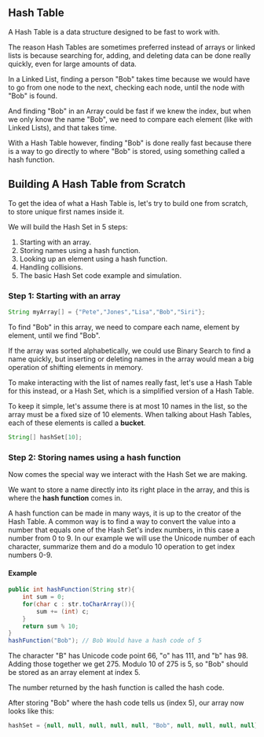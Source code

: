 ## Hash Table

A Hash Table is a data structure designed to be fast to work with.

The reason Hash Tables are sometimes preferred instead of arrays or linked lists is because searching for, adding, and deleting data can be done really quickly, even for large amounts of data.

In a Linked List, finding a person "Bob" takes time because we would have to go from one node to the next, checking each node, until the node with "Bob" is found.

And finding "Bob" in an Array could be fast if we knew the index, but when we only know the name "Bob", we need to compare each element (like with Linked Lists), and that takes time.

With a Hash Table however, finding "Bob" is done really fast because there is a way to go directly to where "Bob" is stored, using something called a hash function.

## Building A Hash Table from Scratch
To get the idea of what a Hash Table is, let's try to build one from scratch, to store unique first names inside it.

We will build the Hash Set in 5 steps:

1. Starting with an array.
2. Storing names using a hash function.
3. Looking up an element using a hash function.
4. Handling collisions.
5. The basic Hash Set code example and simulation.

### Step 1: Starting with an array
```java
String myArray[] = {"Pete","Jones","Lisa","Bob","Siri"};
```
To find "Bob" in this array, we need to compare each name, element by element, until we find "Bob".

If the array was sorted alphabetically, we could use Binary Search to find a name quickly, but inserting or deleting names in the array would mean a big operation of shifting elements in memory.

To make interacting with the list of names really fast, let's use a Hash Table for this instead, or a Hash Set, which is a simplified version of a Hash Table.

To keep it simple, let's assume there is at most 10 names in the list, so the array must be a fixed size of 10 elements. When talking about Hash Tables, each of these elements is called a **bucket**.
```java
String[] hashSet[10];
```
### Step 2: Storing names using a hash function
Now comes the special way we interact with the Hash Set we are making.

We want to store a name directly into its right place in the array, and this is where the **hash function** comes in.

A hash function can be made in many ways, it is up to the creator of the Hash Table. A common way is to find a way to convert the value into a number that equals one of the Hash Set's index numbers, in this case a number from 0 to 9. In our example we will use the Unicode number of each character, summarize them and do a modulo 10 operation to get index numbers 0-9.
#### Example
```java
public int hashFunction(String str){
	int sum = 0;
	for(char c : str.toCharArray()){
		sum += (int) c;
	}
	return sum % 10;
}
hashFunction("Bob"); // Bob Would have a hash code of 5
```

The character "B" has Unicode code point 66, "o" has 111, and "b" has 98. Adding those together we get 275. Modulo 10 of 275 is 5, so "Bob" should be stored as an array element at index 5.

The number returned by the hash function is called the hash code.

After storing "Bob" where the hash code tells us (index 5), our array now looks like this:
```java
hashSet = {null, null, null, null, null, "Bob", null, null, null, null};
```
